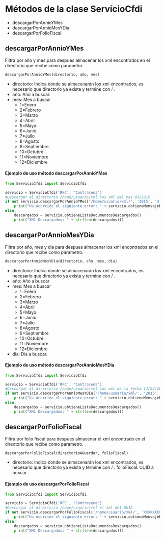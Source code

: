 # Métodos de la clase ServicioCfdi
* descargarPorAnnioYMes
* descargarPorAnnioMesYDia
* descargarPorFolioFiscal

## descargarPorAnnioYMes
Filtra por año y mes para despues almacenar los xml encontrados en el directorio 
que recibe como parametro.

```python
descargarPorAnnioYMes(directorio, año, mes)
```

* directorio: Indica donde se almacenarán los xml encontrados, es necesario que 
directorio ya exista y termine con / .
* año: Año a buscar.
* mes: Mes a buscar
    * 1=Enero
    * 2=Febrero
    * 3=Marzo
    * 4=Abril
    * 5=Mayo
    * 6=Junio
    * 7=Julio
    * 8=Agosto
    * 9=Septiembre
    * 10=Octubre
    * 11=Noviembre
    * 12=Diciembre

#### Ejemplo de uso método descargarPorAnnioYMes

```python
from ServicioCfdi import ServicioCfdi

servicio = ServicioCfdi('RFC', 'Contrasena')
#Descargar al directorio /home/usuario/xml los xml del mes 03/2015
if not servicio.descargarPorAnnioYMes('/home/usuario/xml/', '2015', '3'):
    print("Ha ocurrido el siguiente error: " + servicio.obtieneMensajeError())
else:
    descargados = servicio.obtieneListaDocumentosDescargados()
    print("XML Descargados: " + str(len(descargados)))

```
## descargarPorAnnioMesYDia
Filtra por año, mes y dia para despues almacenar los xml encontrados en el directorio 
que recibe como parametro.

```python
descargarPorAnnioMesYDia(directorio, año, mes, dia)
```

* directorio: Indica donde se almacenarán los xml encontrados, es necesario que 
directorio ya exista y termine con / .
* año: Año a buscar
* mes: Mes a buscar
    * 1=Enero
    * 2=Febrero
    * 3=Marzo
    * 4=Abril
    * 5=Mayo
    * 6=Junio
    * 7=Julio
    * 8=Agosto
    * 9=Septiembre
    * 10=Octubre
    * 11=Noviembre
    * 12=Diciembre
* dia: Dia a buscar.

#### Ejemplo de uso método descargarPorAnnioMesYDia

```python
from ServicioCfdi import ServicioCfdi

servicio = ServicioCfdi('RFC', 'Contrasena')
#Descargar al directorio /home/usuario/xml los xml de la fecha 14/03/2015
if not servicio.descargarPorAnnioMesYDia('/home/usuario/xml/', '2015', '3', '14'):
    print("Ha ocurrido el siguiente error: " + servicio.obtieneMensajeError())
else:
    descargados = servicio.obtieneListaDocumentosDescargados()
    print("XML Descargados: " + str(len(descargados)))

```
## descargarPorFolioFiscal
Filtra por folio fiscal para despues almacenar el xml encontrado en el directorio 
que recibe como parametro.

```python
descargarPorFolioFiscal(directorioAGuardar, folioFiscal)
```

* directorio: Indica donde se almacenarán los xml encontrados, es necesario que 
directorio ya exista y termine con / .
folioFiscal: UUID a buscar

#### Ejemplo de uso descargarPorFolioFiscal

```python
from ServicioCfdi import ServicioCfdi

servicio = ServicioCfdi('RFC', 'Contrasena')
#Descargar al directorio /home/usuario/xml el xml del UUID
if not servicio.descargarPorFolioFiscal('/home/usuario/xml/', 'XXXXXXXX-XXXX-XXXX-XXXX-XXXXXXXXXXX'):
    print("Ha ocurrido el siguiente error: " + servicio.obtieneMensajeError())
else:
    descargados = servicio.obtieneListaDocumentosDescargados()
    print("XML Descargados: " + str(len(descargados)))
```

